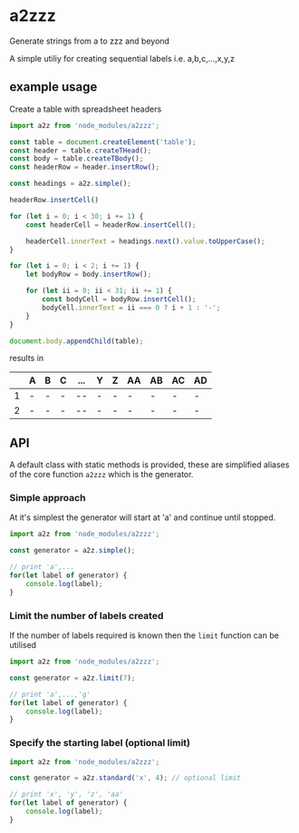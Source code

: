 # a2zzz
Generate strings from a to zzz and beyond

A simple utiliy for creating sequential labels i.e. a,b,c,...,x,y,z

## example usage
Create a table with spreadsheet headers

```javascript
import a2z from 'node_modules/a2zzz';

const table = document.createElement('table');
const header = table.createTHead();
const body = table.createTBody();
const headerRow = header.insertRow();

const headings = a2z.simple();

headerRow.insertCell()

for (let i = 0; i < 30; i += 1) {
    const headerCell = headerRow.insertCell();

    headerCell.innerText = headings.next().value.toUpperCase();
}

for (let i = 0; i < 2; i += 1) {
    let bodyRow = body.insertRow();

    for (let ii = 0; ii < 31; ii += 1) {
        const bodyCell = bodyRow.insertCell();
        bodyCell.innerText = ii === 0 ? i + 1 : '-';
    }
}

document.body.appendChild(table);
```

results in 

&nbsp;| A | B | C | ... | Y | Z | AA | AB | AC | AD
--|---|---|---|-----|---|---|----|----|----|----
1 | - | - | - |  -- | - | - |  - |  - |  - | - 
2 | - | - | - |  -- | - | - |  - |  - |  - | -

## API
A default class with static methods is provided, these are simplified aliases of the core function `a2zzz` which is the generator.

### Simple approach
At it's simplest the generator will start at 'a' and continue until stopped.

```javascript
import a2z from 'node_modules/a2zzz';

const generator = a2z.simple();

// print 'a',...
for(let label of generator) {
    console.log(label);
}
```

### Limit the number of labels created
If the number of labels required is known then the `limit` function can be utilised

```javascript
import a2z from 'node_modules/a2zzz';

const generator = a2z.limit(7);

// print 'a',...,'g'
for(let label of generator) {
    console.log(label);
}
```

### Specify the starting label (optional limit)

```javascript
import a2z from 'node_modules/a2zzz';

const generator = a2z.standard('x', 4); // optional limit

// print 'x', 'y', 'z', 'aa'
for(let label of generator) {
    console.log(label);
}
```